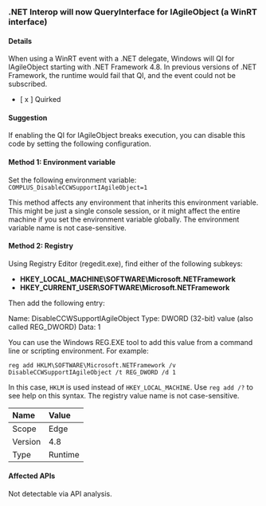 ### .NET Interop will now QueryInterface for IAgileObject (a WinRT interface)

#### Details

When using a WinRT event with a .NET delegate, Windows will QI for IAgileObject starting with .NET Framework 4.8. In previous versions of .NET Framework, the runtime would fail that QI, and the event could not be subscribed.

- [ x ] Quirked

#### Suggestion

If enabling the QI for IAgileObject breaks execution, you can disable this code by setting the following configuration.

#### Method 1: Environment variable

Set the following environment variable: `COMPLUS_DisableCCWSupportIAgileObject=1`

This method affects any environment that inherits this environment variable. This might be just a single console session, or it might affect the entire machine if you set the environment variable globally. The environment variable name is not case-sensitive.

#### Method 2: Registry

Using Registry Editor (regedit.exe), find either of the following subkeys:

- **HKEY_LOCAL_MACHINE\SOFTWARE\Microsoft.NETFramework**
- **HKEY_CURRENT_USER\SOFTWARE\Microsoft.NETFramework**

Then add the following entry:

Name: DisableCCWSupportIAgileObject
Type: DWORD (32-bit) value (also called REG_DWORD)
Data: 1

You can use the Windows REG.EXE tool to add this value from a command line or scripting environment. For example:

```console
reg add HKLM\SOFTWARE\Microsoft.NETFramework /v DisableCCWSupportIAgileObject /t REG_DWORD /d 1
```

In this case, `HKLM` is used instead of `HKEY_LOCAL_MACHINE`. Use `reg add /?` to see help on this syntax. The registry value name is not case-sensitive.

| Name    | Value   |
| :------ | :------ |
| Scope   | Edge    |
| Version | 4.8     |
| Type    | Runtime |

#### Affected APIs

Not detectable via API analysis.

<!--

#### Affected APIs

Not detectable via API analysis.

-->
